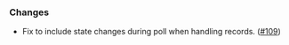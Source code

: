 ### Changes
- Fix to include state changes during poll when handling records. ([#109][#109])

[#109]: https://github.com/ovotech/fs2-kafka/pull/109

